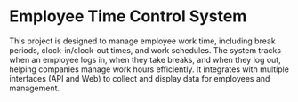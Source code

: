 # Employee Time Control System

This project is designed to manage employee work time, including break periods, clock-in/clock-out times, 
and work schedules. The system tracks when an employee logs in, when they take breaks, and when they log out, helping companies manage work hours efficiently. 
It integrates with multiple interfaces (API and Web) to collect and display data for employees and management.
